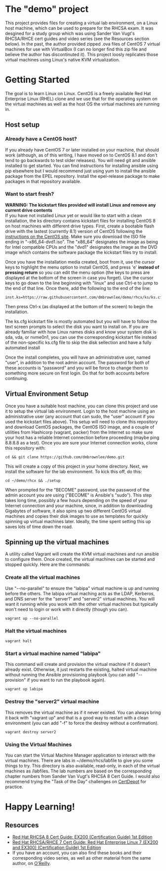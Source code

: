 # The "demo" project
This project provides files for creating a virtual lab environment, on a Linux host machine, which can be used to prepare for the RHCSA exam.  It was desgined for a study group which was using Sander Van Vugt's RHCSA/RHCE cert guides and video series (see the Resources section below). In the past, the author provided zipped .ova files of CentOS 7 virtual machines for use with VirtualBox (I can no longer find this zip file and believe the author has discontinuted it).  This project loosly replicates those virtual machines using Linux's native KVM virtualization.

# Getting Started
The goal is to learn Linux on Linux.  CentOS is a freely available Red Hat Enterprise Linux (RHEL) clone and we use that for the operating system on the virtual machines as well as the host OS the virtual machines are running in.

## Host setup
### Already have a CentOS host?
If you already have CentOS 7 or later installed on your machine, that should work (although, as of this writing, I have moved on to CentOS 8.1 and don't tend to go backwards to test older releases).  You will need git and ansible installed to get started.  You can find instructions for installing ansible using pip elsewhere but I would recommend just using yum to install the ansible package from the EPEL repository.  Install the epel-release package to make packages in that repository available.

### Want to start fresh?
**WARNING: The kickstart files provided will install Linux and remove any current drive contents**  
If you have not installed Linux yet or would like to start with a clean installation, the ks directory contains kickstart files for installing CentOS 8 on host machines with different drive types.  First, create a bootable flash drive with the lastest (currently 8.1) version of CentOS following the [instructions on the CentOS site](https://docs.centos.org/en-US/8-docs/standard-install/assembly_preparing-for-your-installation/#making-media_preparing-for-your-installation).  Make sure you download the ISO file ending in "-x86_64-dvd1.iso".  The "x86_64" designates the image as being for Intel compatible CPUs and the "dvd1" designates the image as the DVD image which contains the software package the kickstart files try to install.

Once you have the installation media created, boot from it, use the cursor keys to highlight the menu option to install CentOS, and press 'e' __instead of pressing return__ so you can edit the menu option (the keys to press are displayed at the bottom of the screen in case you forget).  Use the cursor keys to go down to the line beginning with "linux" and use Ctrl-e to jump to the end of that line.  Once there, add the following to the end of the line:
```
inst.ks=https://raw.githubusercontent.com/dmbrownlee/demo/rhcx/ks/ks.cfg
```
Then press Ctrl-x (as displayed at the bottom of the screen) to begin the installation.

The ks.cfg kickstart file is mostly automated but you will have to follow the text screen prompts to select the disk you want to install on.  If you are already familiar with how Linux names disks and know your system disk is sda, vda, or nvme0n1, you can use the corresponding kickstart file instead of the non-specific ks.cfg file to skip the disk sellection and have a fully automated install

Once the install completes, you will have an administrative user, named "user", in addition to the root admin account.  The password for both of these accounts is "password" and you will be force to change them to something more secure on first login.  Do that for both accounts before continuing.

## Virtual Environment Setup
Once you have a suitable host machine, you can clone this project and use it to setup the virtual lab environment.  Login to the host machine using an administrative user (any account that can sudo, the "user" account if you used the kickstart files above).  This setup will need to clone this repository and download CentOS packages, the CentOS ISO image, and a couple of utilities from Hashicorp (vagrant, packer) from the Internet so make sure your host has a reliable Internet connection before proceeding (maybe ping 8.8.8.8 as a test).  Once you are sure your Internet connection works, clone this repository with:
```
cd && git clone https://github.com/dmbrownlee/demo.git
```
This will create a copy of this project in your home directory.  Next, we install the software for the lab environment.  To kick this off, do this:
```
cd ~/demo/rhcx && ./setup
```
When prompted for the "BECOME" password, use the password of the admin account you are using ("BECOME" is Ansible's "sudo").  This step takes long time, possibly a few hours depending on the speed of your Internet connection and your machine, since, in addition to downloading Gigabytes of software, it also spins up two different CentOS virtual machines and copies their disk images to use as templates for quickly spinning up virtual machines later.  Ideally, the time spent setting this up saves lots of time down the road.

## Spinning up  the virtual machines
A utility called Vagrant will create the KVM virtual machines and run ansible to configure them.  Once created, the virtual machines can be started and stopped quickly.  Here are the commands:

### Create all the virtual machines
Use "--no-parallel" to ensure the "labipa" virtual machine is up and running before the others.  The labipa virtual maching acts as the LDAP, Kerberos, and DNS server for the "server1" and "server2" virtual machines.  You will want it running while you work with the other virtual machines but typically won't need to login or work with it directly (though you can).
```
vagrant up --no-parallel
```
### Halt the virtual machines
```
vagrant halt
```
### Start a virtual machine named "labipa"
This command will create and provision the virtual machine if it doesn't already exist.  Otherwise, it just restarts the existing, halted virtual machine without running the Ansible provisioning playbook (you can add "--provision" if you want to run the playbook again).
```
vagrant up labipa
```
### Destroy the "server2" virtual machine
This removes the virtual machine as if it never existed.  You can always bring it back with "vagrant up" and that is a good way to restart with a clean environment (you can add "-f" to force the destroy without a confirmation).
```
vagrant destroy server2
```
### Using the Virtual Machines
You can start the Virtual Machine Manager application to interact with the virtual machines.  There are labs in ~/demo/rhcs/labfile to give you some things to try.  This directory is also available, read-only, in each of the virtual machines as /labfiles.  The lab numbers are based on the corresponding chapter numbers from Sander Van Vugt's RHCSA 8 Cert Guide.  I would also recommend trying the "Task of the Day" challenges on [CertDepot](https://www.certdepot.net/) for practice.

# Happy Learning!

## Resources
- [Red Hat RHCSA 8 Cert Guide: EX200 (Certification Guide) 1st Edition](https://www.amazon.com/gp/product/0135938139 "This project updated to match this source material")
- [Red Hat RHCSA/RHCE 7 Cert Guide: Red Hat Enterprise Linux 7 (EX200 and EX300) (Certification Guide) 1st Edition](https://www.amazon.com/RHCSA-RHCE-Cert-Guide-Certification/dp/0789754053 "Older book is still useful for the older RHCE material")
- If you have an account, you can also find these books and their corresponding video series, as well as other material from the same author, on [O'Reilly](https://learning.oreilly.com/home/).
